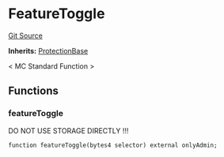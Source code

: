 # FeatureToggle
[Git Source](https://github.com/metacontract/mc/blob/8438d83ed04f942f1b69f22b0cb556723d88a8f9/plugin-functions/std/functions/protected/FeatureToggle.sol)

**Inherits:**
[ProtectionBase](/plugin-functions/std/functions/protected/protection/ProtectionBase.sol/abstract.ProtectionBase)

< MC Standard Function >


## Functions
### featureToggle

DO NOT USE STORAGE DIRECTLY !!!


```solidity
function featureToggle(bytes4 selector) external onlyAdmin;
```

